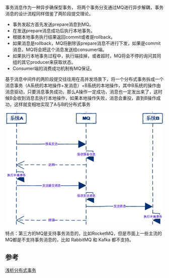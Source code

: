 事务消息作为一种异步确保型事务， 将两个事务分支通过MQ进行异步解耦，事务消息的设计流程同样借鉴了两阶段提交理论。

- 事务发起方首先发送prepare消息到MQ。
- 在发送prepare消息成功后执行本地事务。
- 根据本地事务执行结果返回commit或者是rollback。
- 如果消息是rollback，MQ将删除该prepare消息不进行下发，如果是commit消息，MQ将会把这个消息发送给consumer端。
- 如果执行本地事务过程中，执行端挂掉，或者超时，MQ将会不停的询问其同组的其它producer来获取状态。
- Consumer端的消费成功机制有MQ保证。

基于消息中间件的两阶段提交往往用在高并发场景下，将一个分布式事务拆成一个消息事务（A系统的本地操作+发消息）+B系统的本地操作，其中B系统的操作由消息驱动，只要消息事务成功，那么A操作一定成功，消息也一定发出来了，这时候B会收到消息去执行本地操作，如果本地操作失败，消息会重投，直到B操作成功，这样就变相地实现了A与B的分布式事务

![](./img/消息驱动事务.png)

特点：第三方的MQ是支持事务消息的，比如RocketMQ，但是市面上一些主流的MQ都是不支持事务消息的，比如 RabbitMQ 和 Kafka 都不支持。

## 参考
[浅析分布式事务](https://developer.aliyun.com/article/1025104)